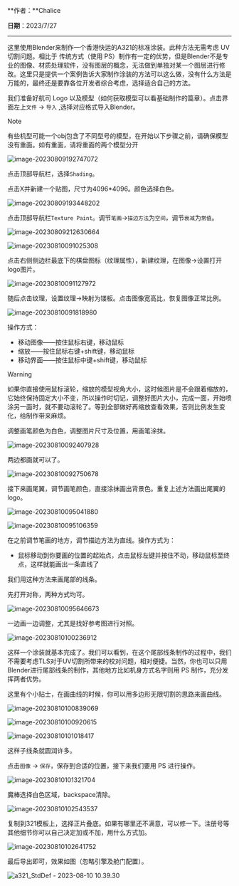 **作者：**Chalice

**日期**：2023/7/27

---

这里使用Blender来制作一个香港快运的A321的标准涂装。此种方法无需考虑 UV 切割问题。相比于 传统方式（使用 PS）制作有一定的优势，但是Blender不是专业的图像、材质处理软件，没有图层的概念，无法做到单独对某一个图层进行修改。这里只是提供一个案例告诉大家制作涂装的方法可以这么做，没有什么方法是万能的，最终还是要靠各位开发者综合考虑，选择适合自己的方法。

我们准备好航司 Logo 以及模型（如何获取模型可以看基础制作的篇章）。点击界面左上`文件` -> `导入` ,选择对应格式导入Blender。

>[!note]
>有些机型可能一个obj包含了不同型号的模型，在开始以下步骤之前，请确保模型没有重面。如有重面，请将重面的两个模型分开

![image-20230809192747072](https://bu.dusays.com/2023/08/09/64d3784603155.png)



点击顶部导航栏，选择`Shading`。

点击X并新建一个贴图，尺寸为4096*4096。颜色选择白色。

![image-20230809193448202](https://bu.dusays.com/2023/08/09/64d379ea0b114.png)

点击顶部导航栏`Texture Paint`。调节`笔画`->`描边方法`为`空间`，调节`衰减`为`常值`。

![image-20230809212630664](https://bu.dusays.com/2023/08/09/64d393925d74f.png)

![image-20230810091025308](https://bu.dusays.com/2023/08/10/64d439145cbe2.png)

点击右侧侧边栏最底下的棋盘图标（纹理属性），新建纹理，在图像->设置打开logo图片。

![image-20230810091127972](https://bu.dusays.com/2023/08/10/64d43952664e4.png)

随后点击纹理，设置纹理->映射为镂板。点击图像宽高比，恢复图像正常比例。

![image-20230810091818980](https://bu.dusays.com/2023/08/10/64d43aecacdee.png)

操作方式：

- 移动图像——按住鼠标右键，移动鼠标
- 缩放——按住鼠标右键+shift键，移动鼠标
- 移动界面——按住鼠标中键+shift键，移动鼠标

>[!warning]
>如果你直接使用鼠标滚轮，缩放的模型视角大小，这时候图片是不会跟着缩放的，它始终保持固定大小不变，所以操作时切记，调整好图片大小，完成一面，开始喷涂另一面时，就不要动滚轮了。等到全部做好再缩放查看效果，否则比例发生变化，给制作带来麻烦。



调整画笔颜色为白色，调整图片尺寸及位置，用画笔涂抹。

![image-20230810092407928](https://bu.dusays.com/2023/08/10/64d43c1f7174e.png)

两边都画就可以了。

![image-20230810092750678](https://bu.dusays.com/2023/08/10/64d43d28c0234.png)

接下来画尾翼，调节画笔颜色，直接涂抹画出背景色。重复上述方法画出尾翼的 logo。

![image-20230810095041880](https://bu.dusays.com/2023/08/10/64d442839876a.png)

![image-20230810095106359](https://bu.dusays.com/2023/08/10/64d4428b42685.png)

在之前调节笔画的地方，调节描边方法为直线。操作方式为：

- 鼠标移动到你要画的位置的起始点，点击鼠标左键并按住不动，移动鼠标至终点，这样就能画出一条直线了

我们用这种方法来画尾部的线条。

先打开对称，两种方式均可。

![image-20230810095646673](https://bu.dusays.com/2023/08/10/64d443f0bbc04.png)

一边画一边调整，尤其是找好参考图进行对照。

![image-20230810100236912](https://bu.dusays.com/2023/08/10/64d4452e4b479.png)

这样一个涂装就基本完成了。我们可以看到，在这个尾部线条制作的过程中，我们不需要考虑TLS对于UV切割所带来的校对问题，相对便捷。当然，你也可以只用Blender进行尾部线条的制作，其他地方比如机身方式名字则用 PS 制作，充分发挥两者优势。

这里有个小贴士，在画曲线的时候，你可以用多边形无限切割的思路来画曲线。

![image-20230810100839069](https://bu.dusays.com/2023/08/10/64d446b8e172f.png)

![image-20230810100920615](https://bu.dusays.com/2023/08/10/64d446c0b946e.png)

![image-20230810101018417](https://bu.dusays.com/2023/08/10/64d4471c4b53b.png)

这样子线条就圆润许多。

点击`图像` -> `保存`，保存到合适的位置，接下来我们要用 PS 进行操作。

![image-20230810101321704](https://bu.dusays.com/2023/08/10/64d447d3a327f.png)

魔棒选择白色区域，backspace清除。

![image-20230810102543537](https://bu.dusays.com/2023/08/10/64d44ab982479.png)

复制到321模板上，选择正片叠底。如果有哪里还不满意，可以修一下。注册号等其他细节你可以自己决定加或不加，用什么方式加。

![image-20230810102641752](https://bu.dusays.com/2023/08/10/64d44af35dc17.png)

最后导出即可，效果如图（忽略引擎及舱门配置）。

![a321_StdDef - 2023-08-10 10.39.30](https://bu.dusays.com/2023/08/10/64d44ebdce19c.png)
